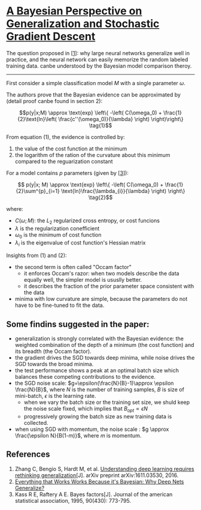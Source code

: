 # [A Bayesian Perspective on Generalization and Stochastic Gradient Descent](https://arxiv.org/abs/1710.06451)

The question proposed in [[1](#References)]: why large neural networks generalize well in practice, and the neural network can easily memorize the random labeled training data. canbe understood by the Bayesian model comparison theroy.

---
First consider a simple classification model $M$ with a single parameter $\omega$.

The authors prove that the Bayesian evidence can be approximated by (detail proof canbe found in section 2):

$$p(y|x;M) \approx \text{exp} \left\{ -\left( C(\omega_0) + \frac{1}{2}\text{ln}\left( \frac{c''(\omega_0)}{\lambda} \right) \right)\right\} \tag{1}$$

From equation (1), the evidence is controlled by:

1. the value of the cost function at the minimum
1. the logarithm of the ration of the curvature about this minimum compared to the reguarization constant


For a model contains $p$ parameters (given by [[3](#References)]):

$$ p(y|x; M) \approx \text{exp} \left\{ -\left( C(\omega_0) + \frac{1}{2}\sum^{p}_{i=1} \text{ln}\frac{\lambda_{i}}{\lambda} \right) \right\} \tag{2}$$

where:

- $C(\omega; M)$: the $L_2$ regularized cross entropy, or cost funcions
- $\lambda$ is the regularization conefficient
- $\omega_0$ is the minimum of cost function
- $\lambda_i$ is the eigenvalue of cost function's Hessian matrix

Insights from (1) and (2):

- the second term is often called "Occam factor"
  - it enforces Occam's razor: when two models describe the data equally well, the simpler model is ususlly better.
  - it describes the fraction of the prior parameter space consistent with the data
- minima with low curvature are simple, because the parameters do not have to be fine-tuned to fit the data.

## Some findins suggested in the paper:

- generalization is strongly correlated with the Bayesian evidence: the weighted combination of the depth of a minimum (the cost function) and its breadth (the Occam factor).
- the gradient drives the SGD towards deep minima, while noise drives the SGD towards the broad minima.
- the test performance shows a peak at an optimal batch size which balances these competing contributions to the evidence.
- the SGD noise scale: $g=\epsilon(\frac{N}{B}-1)\approx \epsilon \frac{N}{B}$, where $N$ is the number of training samples, $B$ is size of mini-batch, $\epsilon$ is the learning rate.
  - when we vary the batch size or the training set size, we shuld keep the noise scale fixed, which implies that $B_{opt} \propto \epsilon N$
  - progressively growing the batch size as new training data is collected.
- when using SGD with momentum, the noise scale : $g \approx \frac{\epsilon N}{B(1-m)}$, where $m$ is momentum.

## References
1. Zhang C, Bengio S, Hardt M, et al. [Understanding deep learning requires rethinking generalization](https://arxiv.org/abs/1611.03530)[J]. arXiv preprint arXiv:1611.03530, 2016.
1. [Everything that Works Works Because it's Bayesian: Why Deep Nets Generalize?](http://www.inference.vc/everything-that-works-works-because-its-bayesian-2/)
1. Kass R E, Raftery A E. Bayes factors[J]. Journal of the american statistical association, 1995, 90(430): 773-795.
